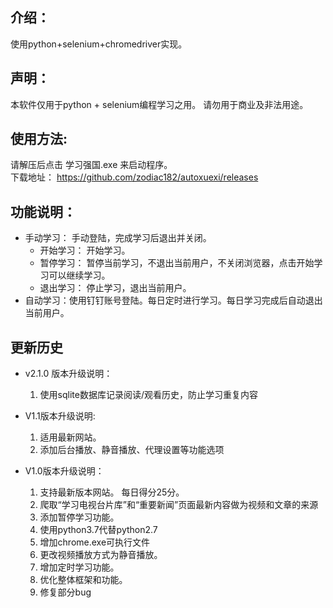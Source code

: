 ## 介绍：
使用python+selenium+chromedriver实现。




## 声明：
本软件仅用于python + selenium编程学习之用。
请勿用于商业及非法用途。




## 使用方法:
请解压后点击 学习强国.exe 来启动程序。  
下载地址： https://github.com/zodiac182/autoxuexi/releases




## 功能说明：
* 手动学习： 手动登陆，完成学习后退出并关闭。   
    * 开始学习： 开始学习。
    * 暂停学习： 暂停当前学习，不退出当前用户，不关闭浏览器，点击开始学习可以继续学习。
    * 退出学习： 停止学习，退出当前用户。
* 自动学习：使用钉钉账号登陆。每日定时进行学习。每日学习完成后自动退出当前用户。





## 更新历史
* v2.1.0 版本升级说明：
    1. 使用sqlite数据库记录阅读/观看历史，防止学习重复内容

* V1.1版本升级说明:
    1. 适用最新网站。
    2. 添加后台播放、静音播放、代理设置等功能选项

* V1.0版本升级说明：
    1. 支持最新版本网站。 每日得分25分。
    2. 爬取“学习电视台片库”和“重要新闻”页面最新内容做为视频和文章的来源
    3. 添加暂停学习功能。
    4. 使用python3.7代替python2.7
    5. 增加chrome.exe可执行文件
    6. 更改视频播放方式为静音播放。
    7. 增加定时学习功能。
    8. 优化整体框架和功能。
    9. 修复部分bug
